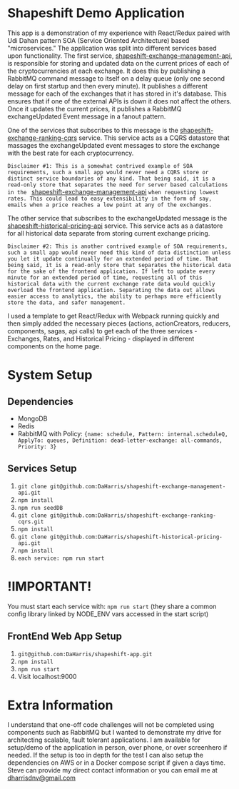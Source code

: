 # Shapeshift Demo Application
This app is a demonstration of my experience with React/Redux paired with Udi Dahan pattern SOA
(Service Oriented Architecture) based "microservices." The application was split into different
services based upon functionality. The first service, [shapeshift-exchange-management-api](https://github.com/DaHarris/shapeshift-exchange-management-api), is  responsible for storing and updated data on the current prices of each of the cryptocurrencies at
each exchange. It does this by publishing a RabbitMQ command message to itself on a delay queue (only one second delay on first startup and then every minute). It publishes a different message for each of the exchanges that it has stored in it's database. This ensures that if one of the external APIs is down it does not affect the others. Once it updates the current prices, it publishes a RabbitMQ exchangeUpdated Event message in a fanout pattern.

One of the services that subscribes to this message is the [shapeshift-exchange-ranking-cqrs](https://github.com/DaHarris/shapeshift-exchange-ranking-cqrs) service. This service acts as a CQRS datastore that massages the exchangeUpdated event messages to store the exchange with the best rate for each cryptocurrency.

`Disclaimer #1: This is a somewhat contrived example of SOA requirements, such a small app would never need a CQRS store or distinct service boundaries of any kind. That being said, it is a read-only store that separates the need for server based calculations in the ` [shapeshift-exchange-management-api](https://github.com/DaHarris/shapeshift-exchange-management-api) `when requesting lowest rates. This could lead to easy extensibility in the form of say, emails when a price reaches a low point at any of the exchanges.`

The other service that subscribes to the exchangeUpdated message is the [shapeshift-historical-pricing-api](https://github.com/DaHarris/shapeshift-historical-pricing-api) service. This service acts as a datastore for all historical data separate from storing current exchange pricing.

`Disclaimer #2: This is another contrived example of SOA requirements, such a small app would never need this kind of data distinction unless you let it update continually for an extended period of time. That being said, it is a read-only store that separates the historical data for the sake of the frontend application. If left to update every minute for an extended period of time, requesting all of this historical data with the current exchange rate data would quickly overload the frontend application. Separating the data out allows easier access to analytics, the ability to perhaps more efficiently store the data, and safer management.`

I used a template to get React/Redux with Webpack running quickly and then simply added the necessary pieces (actions, actionCreators, reducers, components, sagas, api calls) to get each of the three services - Exchanges, Rates, and Historical Pricing - displayed in different components on the home page.

# System Setup

## Dependencies
* MongoDB
* Redis
* RabbitMQ with Policy: `{name: schedule, Pattern: internal.scheduleQ, ApplyTo: queues, Definition: dead-letter-exchange: all-commands, Priority: 3}`

## Services Setup
1. ```git clone git@github.com:DaHarris/shapeshift-exchange-management-api.git```
2. ```npm install```
3. ```npm run seedDB```
4. ```git clone git@github.com:DaHarris/shapeshift-exchange-ranking-cqrs.git```
5. ```npm install```
6. ```git clone git@github.com:DaHarris/shapeshift-historical-pricing-api.git```
7. ```npm install```
8. ```each service: npm run start```

# !IMPORTANT!
You must start each service with: `npm run start` (they share a common config library linked by NODE_ENV vars accessed in the start script)

## FrontEnd Web App Setup
1. ```git@github.com:DaHarris/shapeshift-app.git```
2. ```npm install```
3. ```npm run start```
4. Visit localhost:9000

# Extra Information
I understand that one-off code challenges will not be completed using components such as RabbitMQ but I wanted to demonstrate my drive for architecting scalable, fault tolerant applications. I am available for setup/demo of the application in person, over phone, or over screenhero if needed. If the setup is too in depth for the test I can also setup the dependencies on AWS or in a Docker compose script if given a days time. Steve can provide my direct contact information or you can email me at dharrisdnv@gmail.com
